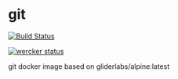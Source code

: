 # git

[![Build Status](https://drone.io/github.com/ntk1000/git/status.png)](https://drone.io/github.com/ntk1000/git/latest)<Paste>

[![wercker status](https://app.wercker.com/status/c4babb9f56cdd47650f3e24f44e7221f/m "wercker status")](https://app.wercker.com/project/bykey/c4babb9f56cdd47650f3e24f44e7221f)

git docker image based on gliderlabs/alpine:latest



